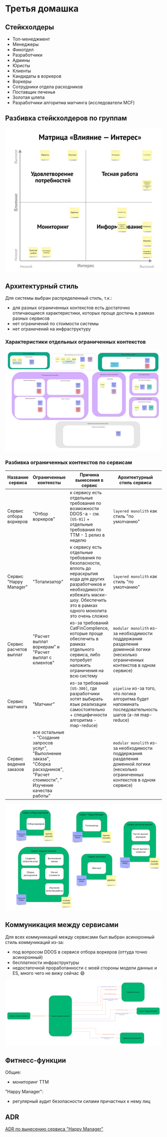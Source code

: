 # Третья домашка

## Стейкхолдеры

- Топ-менеджмент
- Менеджеры
- Финотдел
- Разработчики
- Админы
- Юристы
- Клиенты
- Кандидаты в воркеров
- Воркеры
- Сотрудники отдела расходников
- Поставщик печенья
- Золотая шляпа
- Разработчики алгоритма матчинга (исследователи MCF)

## Разбивка стейкхолдеров по группам

![Стейкхолдеры по группам](Stakeholder_groups.jpg)

## Архитектурный стиль

Для системы выбран распределенный стиль, т.к.:
- для разных ограниченных контекстов есть достаточно отличающиеся характеристики, которых проще достичь в рамках разных сервисов
- нет ограничений по стоимости системы
- нет ограничений на инфраструктуру

### Характеристики отдельных ограниченных контекстов

![Характеристики отдельных ограниченных контекстов](Bounded_contexts_properties.jpg)

### Разбивка ограниченных контекстов по сервисам

|Название сервиса|Ограниченные контексты|Причина вынесения в сервис|Архитектурный стиль сервиса|БД для сервиса|
|---|---|---|---|---|
|Сервис отбора воркеров|"Отбор воркеров"|к сервису есть отдельные требования по возможности DDOS-а - см. `[US-81]` + отдельные требования по TTM - 1 релиз в неделю|`layered monolith` как стиль "по умолчанию"|из-за бесплатности инфраструктуры выбран вариант с отдельной RDBMS|
|Сервис "Happy Manager"|"Тотализатор"|к сервису есть отдельные требования по безопасности, вплоть до нераскрытия кода для других разработчиков и необходимости избежать маски-шоу. Обеспечить это в рамках одного монолита это очень сложно|`layered monolith` как стиль "по умолчанию"|из-за требований безопасности (потенциально необходимо уничтожить данные) + бесплатности инфраструктуры выбран вариант с отдельной RDBMS|
|Сервис расчетов выплат|"Расчет выплат воркерам" и "Расчет выплат с клиентов"|из-за требований CatFinComplience, которые проще обеспечить в рамках отдельного сервиса, либо потребует наложить ограничения на всю систему|`modular monolith` из-за необходимости поддержания разделения доменной логики (несколько ограниченных контекстов в одном сервисе)|из-за требований по CatFinComplience + бесплатности инфраструктуры выбран вариант с отдельной RDBMS|
|Сервис матчинга|"Матчинг"|из-за требований `[US-300]`, где разработчики хотят выбирать язык реализации самостоятельно + специфичности алгоритма - map-reduce)|`pipeline` из-за того, что логика алгоритма будет напоминать последовательность шагов (а-ля map-reduce)|из-за бесплатности инфраструктуры выбран вариант с отдельной RDBMS|
|Сервис ведения заказов|все остальные - "Создание запросов услуг", "Выполнение заказа", "Сборка расходников", "Расчет стоимости", " Изучение качества работы"||`modular monolith` из-за необходимости поддержания разделения доменной логики (несколько ограниченных контекстов в одном сервисе)|из-за бесплатности инфраструктуры выбран вариант с отдельной RDBMS|

![Разбивка ограниченных контекстов по сервисам](Bounded_contexts_by_services.jpg)

## Коммуникация между сервисами

Для всех коммуникаций между сервисами был выбран асинхронный стиль коммуникаций из-за:
- под вопросом DDOS в сервисе отбора воркеров (оттуда точно асинхронный)
- бесплатности инфраструктуры
- недостаточной проработанности с моей стороны модели данных и ES, много чего не вижу сейчас :smile:

![Коммуникация между сервисами](Services_communication.jpg)

## Фитнесс-функции

Общие:
- мониторинг TTM

"Happy Manager":
- регулярный аудит безопасности силами причастных к нему лиц


## ADR

[ADR по вынесению сервиса "Happy Manager"](adr_001.md)
